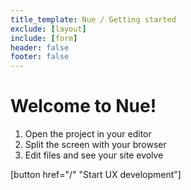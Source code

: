 ```yaml
---
title_template: Nue / Getting started
exclude: [layout]
include: [form]
header: false
footer: false
---
```


# Welcome to Nue!

1. Open the project in your editor
2. Split the screen with your browser
3. Edit files and see your site evolve

[button href="/" "Start UX development"]
